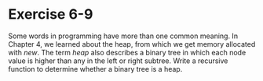 # Exercise 6-9

Some words in programming have more than one common meaning. In Chapter 4, we learned about the heap, from which we get memory allocated with *new*. The term *heap* also describes a binary tree in which each node value is higher than any in the left or right subtree. Write a recursive function to determine whether a binary tree is a heap.
